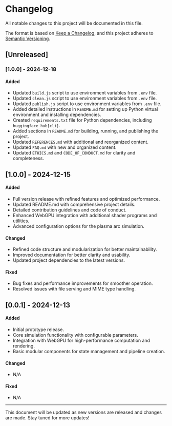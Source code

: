 # Changelog

All notable changes to this project will be documented in this file.

The format is based on [Keep a Changelog](https://keepachangelog.com/en/1.0.0/), and this project adheres to [Semantic Versioning](https://semver.org/spec/v2.0.0.html).

## [Unreleased]

### [1.0.0] - 2024-12-18
#### Added
- Updated `build.js` script to use environment variables from `.env` file.
- Updated `clean.js` script to use environment variables from `.env` file.
- Updated `publish.js` script to use environment variables from `.env` file.
- Added detailed instructions in `README.md` for setting up Python virtual environment and installing dependencies.
- Created `requirements.txt` file for Python dependencies, including `huggingface_hub[cli]`.
- Added sections in `README.md` for building, running, and publishing the project.
- Updated `REFERENCES.md` with additional and reorganized content.
- Updated `FAQ.md` with new and organized content.
- Updated `ETHICS.md` and `CODE_OF_CONDUCT.md` for clarity and completeness.

## [1.0.0] - 2024-12-15
#### Added
- Full version release with refined features and optimized performance.
- Updated README.md with comprehensive project details.
- Detailed contribution guidelines and code of conduct.
- Enhanced WebGPU integration with additional shader programs and utilities.
- Advanced configuration options for the plasma arc simulation.

#### Changed
- Refined code structure and modularization for better maintainability.
- Improved documentation for better clarity and usability.
- Updated project dependencies to the latest versions.

#### Fixed
- Bug fixes and performance improvements for smoother operation.
- Resolved issues with file serving and MIME type handling.

## [0.0.1] - 2024-12-13
#### Added
- Initial prototype release.
- Core simulation functionality with configurable parameters.
- Integration with WebGPU for high-performance computation and rendering.
- Basic modular components for state management and pipeline creation.

#### Changed
- N/A

#### Fixed
- N/A

---

This document will be updated as new versions are released and changes are made. Stay tuned for more updates!
